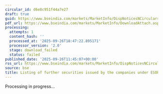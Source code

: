 ```yaml
---
circular_id: d6e8c951f44a7e27
draft: true
guid: https://www.bseindia.com/markets/MarketInfo/DispNoticesNCirculars.aspx?Noticeid={E0AA7E95-2E0C-4CA7-BAAB-2410EC1FFEE0}&noticeno=20250926-32&dt=09/26/2025&icount=32&totcount=76&flag=0
pdf_url: https://www.bseindia.com/markets/MarketInfo/DownloadAttach.aspx?id=20250926-32&attachedId=
processing:
  attempts: 1
  content_hash: ''
  processed_at: '2025-09-26T18:47:22.895171'
  processor_version: '2.0'
  stage: download_failed
  status: failed
published_date: '2025-09-26T11:45:07+00:00'
rss_url: https://www.bseindia.com/markets/MarketInfo/DispNoticesNCirculars.aspx?Noticeid={E0AA7E95-2E0C-4CA7-BAAB-2410EC1FFEE0}&noticeno=20250926-32&dt=09/26/2025&icount=32&totcount=76&flag=0
source: bse
title: Listing of further securities issued by the companies under ESOP/ESOS
---
```


Processing in progress...